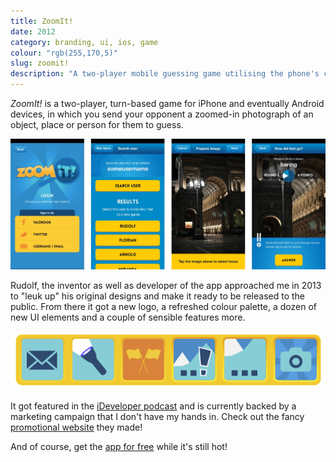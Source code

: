 ```yaml
---
title: ZoomIt!
date: 2012
category: branding, ui, ios, game
colour: "rgb(255,170,5)"
slug: zoomit!
description: "A two-player mobile guessing game utilising the phone's camera roll as well as the player's imagination."
---
```


_ZoomIt!_ is a two-player, turn-based game for iPhone and eventually Android devices, in which you send your opponent a zoomed-in photograph of an object, place or person for them to guess.

![ZoomIt! New Game Flow](screenshots.jpg)

Rudolf, the inventor as well as developer of the app approached me in 2013 to "leuk up" his original designs and make it ready to be released to the public. From there it got a new logo, a refreshed colour palette, a dozen of new UI elements and a couple of sensible features more.

![ZoomIt! Icons](indicators.png)

It got featured in the [iDeveloper podcast](http://ideveloper.co/podcast095/) and is currently backed by a marketing campaign that I don't have my hands in. Check out the fancy [promotional website](http://playzoomit.com) they made!

And of course, get the [app for free](https://itunes.apple.com/app/zoomit!/id612470010) while it's still hot!
